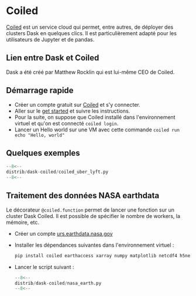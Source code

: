 # Coiled

[Coiled](https://coiled.io/) est un service cloud qui permet, entre autres, de déployer des clusters Dask en quelques clics. Il est particulièrement adapté pour les utilisateurs de Jupyter et de pandas.

## Lien entre Dask et Coiled

Dask a été créé par Matthew Rocklin qui est lui-même CEO de Coiled.

## Démarrage rapide

- Créer un compte gratuit sur [Coiled](https://coiled.io/) et s'y connecter.
- Aller sur le [get started](https://cloud.coiled.io/get-started) et suivre les instructions.
- Pour la suite, on suppose que Coiled installé dans l'environnement virtuel et qu'on est connecté `coiled login`.
- Lancer un Hello world sur une VM avec cette commande `coiled run echo "Hello, world"`

## Quelques exemples

```py
--8<--
distrib/dask-coiled/coiled_uber_lyft.py
--8<--
```

## Traitement des données NASA earthdata

Le décorateur `@coiled.function` permet de lancer une fonction sur un cluster Dask Coiled. Il est possible de spécifier le nombre de workers, la mémoire, etc.

- Créer un compte [urs.earthdata.nasa.gov](https://urs.earthdata.nasa.gov/)
- Installer les dépendances suivantes dans l'environnement virtuel :

    ```sh
    pip install coiled earthaccess xarray numpy matplotlib netcdf4 h5netcdf
    ```

- Lancer le script suivant :

    ```py
    --8<--
    distrib/dask-coiled/nasa_earth.py
    --8<--
    ```
